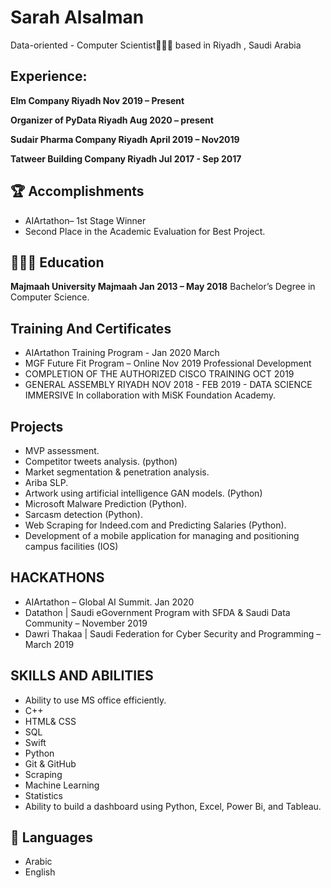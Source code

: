 # Sarah Alsalman

Data-oriented - Computer Scientist👩🏼‍💻 based in Riyadh , Saudi Arabia



## Experience:


**Elm Company Riyadh Nov 2019 – Present**

**Organizer of PyData Riyadh Aug 2020 –  present**

**Sudair Pharma Company Riyadh April 2019 – Nov2019**

**Tatweer Building Company Riyadh Jul 2017 - Sep 2017**


## 🏆 Accomplishments

-  AIArtathon– 1st Stage Winner
 - Second Place in the Academic Evaluation for Best Project.

## 👩🏼‍🎓 Education

**Majmaah University Majmaah Jan 2013 – May 2018**
Bachelor’s Degree in Computer Science.

## Training And Certificates

- AIArtathon Training Program - Jan 2020 March
- MGF Future Fit Program – Online Nov 2019
Professional Development 
- COMPLETION OF THE AUTHORIZED CISCO TRAINING OCT 2019 
- GENERAL ASSEMBLY RIYADH NOV 2018 - FEB 2019 - DATA SCIENCE IMMERSIVE 
In collaboration with MiSK Foundation Academy.

## Projects

- MVP assessment.
- Competitor tweets analysis. (python)
- Market segmentation & penetration analysis.
- Ariba SLP.
- Artwork using artificial intelligence GAN models. (Python)
- Microsoft Malware Prediction (Python).
- Sarcasm detection (Python).
- Web Scraping for Indeed.com and Predicting Salaries (Python).
- Development of a mobile application for managing and positioning 
campus facilities (IOS)

## HACKATHONS 

- AIArtathon – Global AI Summit. Jan 2020
- Datathon | Saudi eGovernment Program with SFDA & Saudi Data 
Community – November 2019
- Dawri Thakaa | Saudi Federation for Cyber Security and Programming –
March 2019

## SKILLS AND ABILITIES

- Ability to use MS office 
efficiently. 
- C++
- HTML& CSS
- SQL
- Swift
- Python
- Git & GitHub
- Scraping
- Machine Learning
- Statistics
- Ability to build a dashboard using Python, Excel, Power Bi, and Tableau.


## 💬 Languages

- Arabic 
- English


